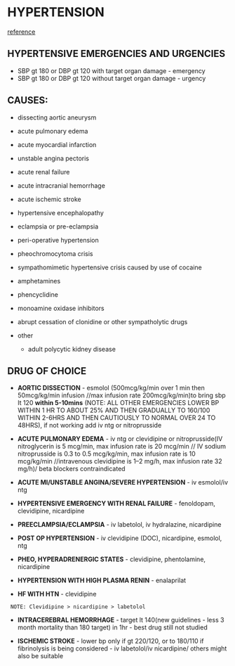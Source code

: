 # HYPERTENSION
[reference](https://www.ncbi.nlm.nih.gov/pmc/articles/PMC5440310/)

## HYPERTENSIVE EMERGENCIES AND URGENCIES
- SBP gt 180 or DBP gt 120 with target organ damage - emergency
- SBP gt 180 or DBP gt 120 without target organ damage - urgency

## CAUSES:
* dissecting aortic aneurysm
* acute pulmonary edema
* acute myocardial infarction
* unstable angina pectoris
* acute renal failure
* acute intracranial hemorrhage
* acute ischemic stroke
* hypertensive encephalopathy
* eclampsia or pre-eclampsia
* peri-operative hypertension
* pheochromocytoma crisis
* sympathomimetic hypertensive crisis caused by use of cocaine
* amphetamines
* phencyclidine
* monoamine oxidase inhibitors 
* abrupt cessation of clonidine or other sympatholytic drugs

* other
	* adult polycytic kidney disease

## DRUG OF CHOICE

* **AORTIC DISSECTION** - esmolol (500mcg/kg/min over 1 min then 50mcg/kg/min infusion //max infusion rate 200mcg/kg/min)to bring sbp lt 120 **within 5-10mins** (NOTE: ALL OTHER EMERGENCIES LOWER BP WITHIN 1 HR TO ABOUT 25% AND THEN GRADUALLY TO 160/100 WITHIN 2-6HRS AND THEN CAUTIOUSLY TO NORMAL OVER 24 TO 48HRS), if not working add iv ntg or nitroprusside 

* **ACUTE PULMONARY EDEMA** - iv ntg or clevidipine or nitroprusside(IV nitroglycerin is 5 mcg/min, max infusion rate is 20 mcg/min // IV sodium nitroprusside is 0.3 to 0.5 mcg/kg/min, max infusion rate is 10 mcg/kg/min //intravenous clevidipine is 1–2 mg/h, max infusion rate 32 mg/h)/ beta blockers contraindicated 

* **ACUTE MI/UNSTABLE ANGINA/SEVERE HYPERTENSION** - iv esmolol/iv ntg

* **HYPERTENSIVE EMERGENCY WITH RENAL FAILURE** - fenoldopam, clevidipine, nicardipine

* **PREECLAMPSIA/ECLAMPSIA** - iv labetolol, iv hydralazine, nicardipine

* **POST OP HYPERTENSION** - iv clevidipine (DOC), nicardipine, esmolol, ntg

* **PHEO, HYPERADRENERGIC STATES** - clevidipine, phentolamine, nicardipine

* **HYPERTENSION WITH HIGH PLASMA RENIN** - enalaprilat

* **HF WITH HTN** - clevidipine

<code> NOTE: Clevidipine > nicardipine > labetolol </code>

* **INTRACEREBRAL HEMORRHAGE** - target lt 140(new guidelines - less 3 month mortality than 180 target) in 1hr - best drug still not studied 

* **ISCHEMIC STROKE** - lower bp only if gt 220/120, or to 180/110 if fibrinolysis is being considered - iv labetolol/iv nicardipine/ others might also be suitable
